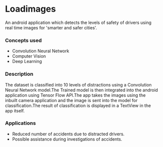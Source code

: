 # Loadimages
An android application which detects the levels of safety of drivers using real time images for 'smarter and safer cities'.
### Concepts used
* Convolution Neural Network
* Computer Vision
* Deep Learning
### Description
The  dataset is classified into 10 levels of distractions using a Convolution Neural Network model.The Trained model is then integrated into the android application using Tensor Flow API.The app takes the images using the inbuilt camera application and the image is sent into the model for classification.The result of classification is displayed in a TextView in the app itself.
### Applications
* Reduced number of accidents due to distracted drivers.
* Possible assistance during investigations of accidents.
